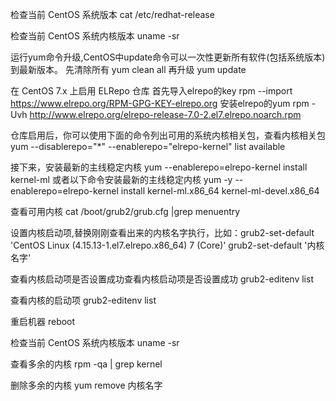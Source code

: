 检查当前 CentOS 系统版本
cat /etc/redhat-release

检查当前 CentOS 系统内核版本
uname -sr

运行yum命令升级,CentOS中update命令可以一次性更新所有软件(包括系统版本)到最新版本。
先清除所有
yum clean all
再升级
yum update

在 CentOS 7.x 上启用 ELRepo 仓库
首先导入elrepo的key
rpm --import https://www.elrepo.org/RPM-GPG-KEY-elrepo.org
安装elrepo的yum
rpm -Uvh http://www.elrepo.org/elrepo-release-7.0-2.el7.elrepo.noarch.rpm

仓库启用后，你可以使用下面的命令列出可用的系统内核相关包，查看内核相关包
yum --disablerepo="*" --enablerepo="elrepo-kernel" list available

接下来，安装最新的主线稳定内核
yum --enablerepo=elrepo-kernel install kernel-ml
或者以下命令安装最新的主线稳定内核
yum -y --enablerepo=elrepo-kernel install kernel-ml.x86_64 kernel-ml-devel.x86_64

查看可用内核
cat /boot/grub2/grub.cfg |grep menuentry 

设置内核启动项,替换刚刚查看出来的内核名字执行，比如：grub2-set-default 'CentOS Linux (4.15.13-1.el7.elrepo.x86_64) 7 (Core)'
grub2-set-default '内核名字'

查看内核启动项是否设置成功查看内核启动项是否设置成功
grub2-editenv list

查看内核的启动项
grub2-editenv list


重启机器
reboot

检查当前 CentOS 系统内核版本
uname -sr


查看多余的内核
rpm -qa | grep kernel

删除多余的内核
yum remove 内核名字
